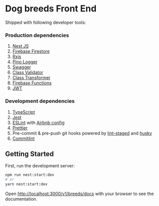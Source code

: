 # Dog breeds Front End

Shipped with following developer tools:

### Production dependencies

1. [Nest JS](https://nestjs.com//)
2. [Firebase Firestore](https://firebase.google.com/docs/firestore)
3. [Rxjs](https://rxjs.dev/)
4. [Pino Logger](https://github.com/pinojs/pino)
5. [Swagger](https://swagger.io/)
6. [Class Validator](https://www.npmjs.com/package/class-validator)
7. [Class Transformer](https://www.npmjs.com/package/class-transformer)
8. [Firebase Functions](https://firebase.google.com/docs/functions)
9. [JWT](https://www.npmjs.com/package/jose)
### Development dependencies

1. [TypeScript](https://www.typescriptlang.org/)
2. [Jest](https://jestjs.io)
3. [ESLint](https://eslint.org/) with [Airbnb config](https://github.com/iamturns/eslint-config-airbnb-typescript)
4. [Prettier](https://prettier.io/)
5. Pre-commit & pre-push git hooks powered by [lint-staged](https://github.com/okonet/lint-staged) and [husky](https://typicode.github.io/husky/#/)
6. [Commitlint](https://commitlint.js.org/#/)

## Getting Started

First, run the development server:

```bash
npm run nest:start:dev
# or
yarn nest:start:dev
```

Open [http://localhost:3000/v1/breeds/docs](http://localhost:3000/v1/breeds/docs) with your browser to see the documentation.
